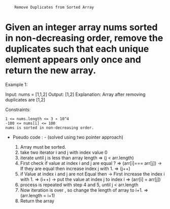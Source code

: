        Remove Duplicates from Sorted Array

# Given an integer array nums sorted in non-decreasing order, remove the duplicates such that each unique element appears only once and return the new array.

Example 1:

Input: nums = [1,1,2]
Output: [1,2]
Explanation: Array after removing duplicates are [1,2]

Constraints:

    1 <= nums.length <= 3 ∗ 10^4
    -100 <= nums[i] <= 100
    nums is sorted in non-decreasing order.

- Pseudo code : - (solved using two pointer approach)


    1.  Array must be sorted.
    2.  take two iterator i and j with index value 0
    3.  iterate until j is less than array length => (j < arr.length)
    4.  First check if value at index i and j are equal ? =>  (arr[i]=== arr[j])
        -> If they are equal then increase index j with 1. => (j++)
    5.  if Value at index i and j are not Equal then
        -> First increase the index i with 1. => (i++)
        -> put the value at index j to index i => (arr[i] = arr[j])
    6. process is repeated with step 4 and 5, until j < arr.length
    7. Now iteration is over , so change the length of array to i+1. => (arr.length = i+1)
    8. Return the array
